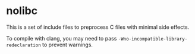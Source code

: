 # nolibc

This is a set of include files to preprocess C files with minimal side effects.

To compile with clang, you may need to pass `-Wno-incompatible-library-redeclaration` to prevent warnings.
